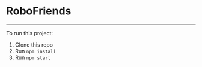 # RoboFriends

---

To run this project:

1. Clone this repo
2. Run `npm install`
3. Run `npm start`
